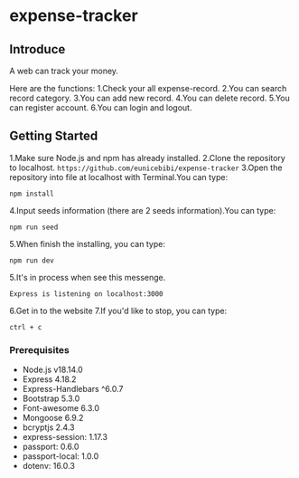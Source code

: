 # expense-tracker

## Introduce
A web can track your money. 

Here are the functions:
1.Check your all expense-record.
2.You can search record category.
3.You can add new record.
4.You can delete record.
5.You can register account.
6.You can login and logout.


## Getting Started
1.Make sure Node.js and npm has already installed.
2.Clone the repository to localhost.
`https://github.com/eunicebibi/expense-tracker`
3.Open the repository into file at localhost with Terminal.You can type:
```
npm install
```
4.Input seeds information (there are 2 seeds information).You can type:
```
npm run seed
```

5.When finish the installing, you can type:
```
npm run dev
```
5.It's in process when see this messenge. 
```
Express is listening on localhost:3000
```
6.Get in to the website
7.If you'd like to stop, you can type:
```
ctrl + c
```

### Prerequisites
 * Node.js v18.14.0
 * Express 4.18.2
 * Express-Handlebars ^6.0.7
 * Bootstrap 5.3.0
 * Font-awesome 6.3.0
 * Mongoose 6.9.2
 * bcryptjs  2.4.3
 * express-session: 1.17.3
 * passport: 0.6.0
 * passport-local: 1.0.0
 * dotenv: 16.0.3
